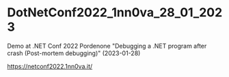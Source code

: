 # DotNetConf2022_1nn0va_28_01_2023

Demo at .NET Conf 2022 Pordenone "Debugging a .NET program after crash (Post-mortem debugging)" (2023-01-28)

https://netconf2022.1nn0va.it/

